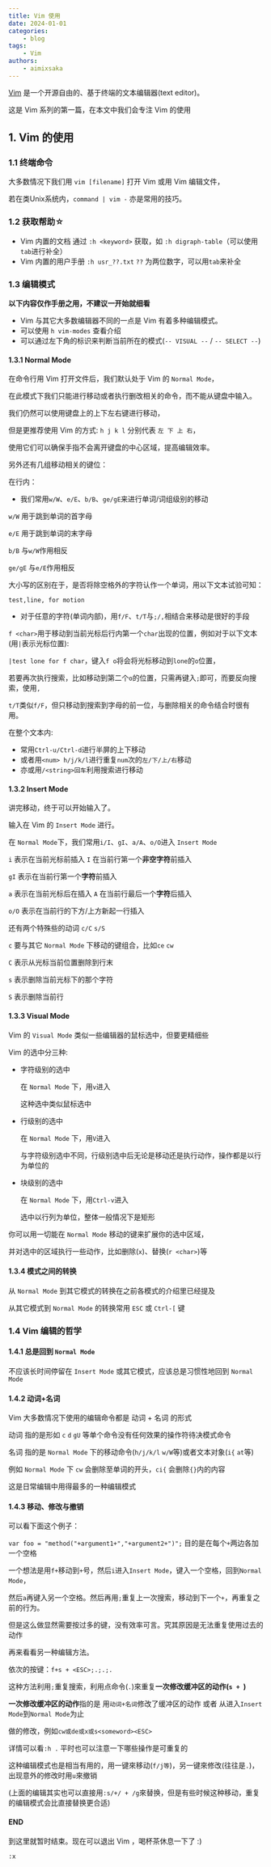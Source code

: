 ```yaml
---  
title: Vim 使用
date: 2024-01-01
categories:  
    - blog  
tags: 
    - Vim
authors:
    - aimixsaka
---   
```


[Vim](https://www.vim.org/) 是一个开源自由的、基于终端的文本编辑器(text editor)。

这是 Vim 系列的第一篇，在本文中我们会专注 Vim 的使用
<!--more-->

## 1. Vim 的使用
### 1.1 终端命令
大多数情况下我们用 `vim [filename]` 打开 Vim 或用 Vim 编辑文件，

若在类Unix系统内，`command | vim -` 亦是常用的技巧。
### 1.2 获取帮助☆
- Vim 内置的文档 通过 `:h <keyword>` 获取，如 `:h digraph-table`（可以使用`tab`进行补全）
- Vim 内置的用户手册 `:h usr_??.txt` `??` 为两位数字，可以用`tab`来补全
### 1.3 编辑模式
**以下内容仅作手册之用，不建议一开始就细看**
- Vim 与其它大多数编辑器不同的一点是 Vim 有着多种编辑模式。
- 可以使用 `h vim-modes` 查看介绍
- 可以通过左下角的标识来判断当前所在的模式(`-- VISUAL --` / `-- SELECT --`)
#### 1.3.1 Normal Mode
在命令行用 Vim 打开文件后，我们默认处于 Vim 的 `Normal Mode`，

在此模式下我们只能进行移动或者执行删改相关的命令，而不能从键盘中输入。

我们仍然可以使用键盘上的上下左右键进行移动，

但是更推荐使用 Vim 的方式: `h j k l` 分别代表 `左 下 上 右`，

使用它们可以确保手指不会离开键盘的中心区域，提高编辑效率。

另外还有几组移动相关的键位：

在行内：

- 我们常用`w/W`、`e/E`、`b/B`、`ge/gE`来进行单词/词组级别的移动

`w/W` 用于跳到单词的首字母

`e/E` 用于跳到单词的末字母

`b/B` 与`w/W`作用相反

`ge/gE` 与`e/E`作用相反

大小写的区别在于，是否将除空格外的字符认作一个单词，用以下文本试验可知：

`test,line, for motion`

- 对于任意的字符(单词内部)，用`f/F`、`t/T`与`;/,`相结合来移动是很好的手段

`f <char>`用于移动到当前光标后行内第一个`char`出现的位置，例如对于以下文本(用`|`表示光标位置):

`|test lone for f char`，键入`f o`将会将光标移动到`lone`的`o`位置，

若要再次执行搜索，比如移动到第二个`o`的位置，只需再键入`;`即可，而要反向搜索，使用`,`

`t/T`类似`f/F`，但只移动到搜索到字母的前一位，与删除相关的命令结合时很有用。

在整个文本内:

- 常用`Ctrl-u/Ctrl-d`进行半屏的上下移动
- 或者用`<num> h/j/k/l`进行重复`num`次的`左/下/上/右`移动
- 亦或用`/<string>回车`利用搜索进行移动

#### 1.3.2 Insert Mode
讲完移动，终于可以开始输入了。

输入在 Vim 的 `Insert Mode` 进行。

在 `Normal Mode`下，我们常用`i/I`、`gI`、`a/A`、`o/O`进入 `Insert Mode`

`i` 表示在当前光标前插入 `I` 在当前行第一个**非空字符**前插入

`gI` 表示在当前行第一个**字符**前插入

`a` 表示在当前光标后在插入 `A` 在当前行最后一个**字符**后插入

`o/O` 表示在当前行的下方/上方新起一行插入


还有两个特殊些的动词 `c/C` `s/S`

`c` 要与其它 `Normal Mode` 下移动的键组合，比如`ce` `cw`

`C` 表示从光标当前位置删除到行末

`s` 表示删除当前光标下的那个字符

`S` 表示删除当前行


#### 1.3.3 Visual Mode
Vim 的 `Visual Mode` 类似一些编辑器的鼠标选中，但要更精细些

Vim 的选中分三种:

- 字符级别的选中

  在 `Normal Mode` 下，用`v`进入

  这种选中类似鼠标选中

- 行级别的选中

  在 `Normal Mode` 下，用`V`进入

  与字符级别选中不同，行级别选中后无论是移动还是执行动作，操作都是以行为单位的

- 块级别的选中

  在 `Normal Mode` 下，用`Ctrl-v`进入

  选中以行列为单位，整体一般情况下是矩形


你可以用一切能在 `Normal Mode` 移动的键来扩展你的选中区域，

并对选中的区域执行一些动作，比如删除(`x`)、替换(`r <char>`)等


#### 1.3.4 模式之间的转换
从 `Normal Mode` 到其它模式的转换在之前各模式的介绍里已经提及

从其它模式到 `Normal Mode` 的转换常用 `ESC` 或 `Ctrl-[` 键

### 1.4 Vim 编辑的哲学
#### 1.4.1 总是回到 `Normal Mode`
不应该长时间停留在 `Insert Mode` 或其它模式，应该总是习惯性地回到 `Normal Mode`

#### 1.4.2 动词+名词
Vim 大多数情况下使用的编辑命令都是 动词 + 名词 的形式

动词 指的是形如 `c` `d` `gU` 等单个命令没有任何效果的操作符待决模式命令

名词 指的是 `Normal Mode` 下的移动命令(`h/j/k/l` `w/W`等)或者文本对象(`i{` `at`等)

例如 `Normal Mode` 下 `cw` 会删除至单词的开头，`ci{` 会删除`{}`内的内容

这是日常编辑中用得最多的一种编辑模式

#### 1.4.3 移动、修改与撤销
可以看下面这个例子：

`var foo = "method("+argument1+","+argument2+")";` 目的是在每个`+`两边各加一个空格


 一个想法是用`f+`移动到`+`号，然后`i`进入`Insert Mode`，键入一个空格，回到`Normal Mode`，

然后`a`再键入另一个空格。然后再用`;`重复上一次搜索，移动到下一个`+`，再重复之前的行为。


但是这么做显然需要按过多的键，没有效率可言。究其原因是无法重复使用过去的动作

再来看看另一种编辑方法。

依次的按键：`f+s + <ESC>;.;.;.`

这种方法利用`;`重复搜索，利用点命令(`.`)來重复**一次修改缓冲区的动作(`s + `)**

**一次修改缓冲区的动作**指的是 用`动词+名词`修改了缓冲区的动作 或者 从进入`Insert Mode`到`Normal Mode`为止

做的修改，例如`cw或de或x或s<someword><ESC>`


详情可以看`:h .` 平时也可以注意一下哪些操作是可重复的


这种编辑模式也是相当有用的，用一键來移动(`f/j等`)，另一键來修改(往往是`.`)，出现意外的修改时用`u`來撤销

(上面的编辑其实也可以直接用`:s/+/ + /g`來替换，但是有些时候这种移动，重复的编辑模式会比直接替换更合适)



#### END
到这里就暂时结束。现在可以退出 Vim ，喝杯茶休息一下了 :)

`:x`
